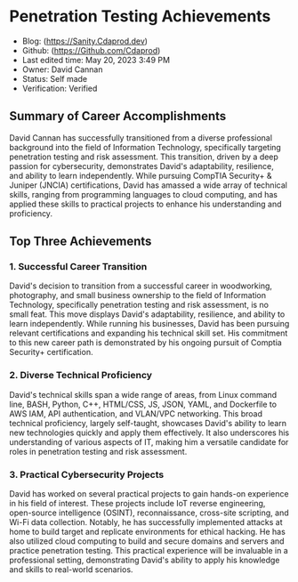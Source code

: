# Penetration Testing Achievements

- Blog: (https://Sanity.Cdaprod.dev)
- Github: (https://Github.com/Cdaprod)
- Last edited time: May 20, 2023 3:49 PM
- Owner: David Cannan
- Status: Self made
- Verification: Verified

## Summary of Career Accomplishments

David Cannan has successfully transitioned from a diverse professional background into the field of Information Technology, specifically targeting penetration testing and risk assessment. This transition, driven by a deep passion for cybersecurity, demonstrates David's adaptability, resilience, and ability to learn independently. While pursuing CompTIA Security+ & Juniper (JNCIA) certifications, David has amassed a wide array of technical skills, ranging from programming languages to cloud computing, and has applied these skills to practical projects to enhance his understanding and proficiency.

## Top Three Achievements

### 1. Successful Career Transition

David's decision to transition from a successful career in woodworking, photography, and small business ownership to the field of Information Technology, specifically penetration testing and risk assessment, is no small feat. This move displays David's adaptability, resilience, and ability to learn independently. While running his businesses, David has been pursuing relevant certifications and expanding his technical skill set. His commitment to this new career path is demonstrated by his ongoing pursuit of Comptia Security+ certification.

### 2. Diverse Technical Proficiency

David's technical skills span a wide range of areas, from Linux command line, BASH, Python, C++, HTML/CSS, JS, JSON, YAML, and Dockerfile to AWS IAM, API authentication, and VLAN/VPC networking. This broad technical proficiency, largely self-taught, showcases David's ability to learn new technologies quickly and apply them effectively. It also underscores his understanding of various aspects of IT, making him a versatile candidate for roles in penetration testing and risk assessment.

### 3. Practical Cybersecurity Projects

David has worked on several practical projects to gain hands-on experience in his field of interest. These projects include IoT reverse engineering, open-source intelligence (OSINT), reconnaissance, cross-site scripting, and Wi-Fi data collection. Notably, he has successfully implemented attacks at home to build target and replicate environments for ethical hacking. He has also utilized cloud computing to build and secure domains and servers and practice penetration testing. This practical experience will be invaluable in a professional setting, demonstrating David's ability to apply his knowledge and skills to real-world scenarios.
